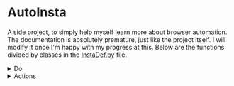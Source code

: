 # AutoInsta
A side project, to simply help myself learn more about browser automation. The documentation is absolutely premature, just like the project itself. I will modify it once I'm happy with my progress at this. Below are the functions divided by classes in the [InstaDef.py](InstaDef.py) file.

<details>
	<summary>Do</summary>
	
	
	###### The do class contains the functions that interact with the user and utilise the other classes to get the desired results. Below is a list of all the functions in this class and a brief description of what each one of them does.
	<ul>
		<!-- <li><i></i></li> -->
	</ul>
</details>

<details>
	<summary>Actions</summary>

	###### The action class contains functions that interact with the interface of the website. Below is a list of all the functions in this class and a brief description of what each of them does.
	<ul>
		<!-- <li><i></i></li> -->
		<li><i>homLike(n)</i></li>
		This function likes posts in the home/feed section of Instagram. It takes one parameter: n, this is the number of posts that the function will like before scrolling back up top. It waits for 4 seconds between each like, to make the activity seem more natural.
		<li><i>homDislike(n)</i></li>
		This function dislikes posts in the home/feed section of Instagram. It takes one parameter: n. It waits for 4 seconds between each dislike.
		<li><i>postLike()</i></li>
		This function likes pop-up posts. It waits 1 second before doing so to let the elements load properly.
		<li><i>postDislike()</i></li>
		This function dislikes pop-up posts. It waits 1 second before doing so.
		<li><i>comment(text)</i></li>
		This function comments on pop-up posts. It takes a parameter: text, this is the text that is commented on a post. In a video, the function behaves abnormally. It waits at least 2 seconds before doing so. If it can't locate the commenting interface, it forfeits the action.
		<li><i>postSelect()</i></li>
		This function selects the first post in any account and opens it in pop-up mode. It waits 1 second before doing so. If it can't locate the element, it forfeits the action.
		<li><i>expSelect()</i></li>
		This function selects the first post in the explore page and opens it in pop-up mode. It waits 2 seconds before doing so.
		<li><i>topSelect()</i></li>
		This function selects the first post in the top posts section of any tag page and opens it in pop-up mode. It waits 2 seconds before doing so.
		<li><i>recSelect()</i></li>
		This function selects the first post in the recent posts section of any tag page and opens it in pop-up mode. It waits 2 seconds before doing so.
		<li><i>next()</i></li>
		This function clicks the next button next to a pop-up post. It waits 1 second before doing so. It returns 0 if it is able to find and click the button, otherwise it returns 1 and forfeits the action.
		<li><i>prev()</i></li>
		This function clicks the previous button next to a pop-up post. It waits 1 second before doing so. It returns 0 if it is able to find and click the button, otherwise it returns 1 and forfeits the action.
		<li><i>close()</i></li>
		This function close the previous of a pop-up post. It waits 1 second before doing so. If it can't locate the closing button, it forfeits the action.
		<li><i>scroll(dir)</i></li>
		This function scrolls instagram. It takes one parameter: dir, if the user wants to go to the top, then they must mention 'top' as the value of the dir parameter. Otherwise the function simply scrolls 400 pixels downwards. It waits 1 second before doing so.
		<li><i>postCount()</i></li>
		This function returns the number of posts that an account has. It waits 1 second before doing so.
		<li><i>follow()</i></li>
		This function presses the follow button in a profile. It waits 1 second before doing so. If it can't interact with the element, it forfeits the action.
		<li><i>unfollow()</i></li>
		This function presses the unfollow button in a pop-up prompt for the same. It can also cancel follow requests by withdrawing the request. It waits 1 second before diong so. If it can't interact with the element, it forfeits the action.
		<li><i>sugFollow(n)</i></li>
		This function follows accounts in the suggestions page. It takes one parameter n: where the input 'fol' makes the function follow accounts in the suggestions page itself. Otherwise it goes into each account seperately. It waits 1 second before doing so.
		<li><i>private()</i></li>
		This function returns 0 if an account is private or if a follow request has already been made and 1 if not. It waits 1 second before doing so. If it can't extract this information, it forfeits the action.
		<li><i>followingCount()</i></li>
		This function returns the number of accounts that any account is following. It waits 1 second before doing so.
		<li><i>followerCount()</i></li>
		This function returns the number of accounts that follow any account. It waits 1 second before doing so.
		<li><i>profFollowing()</i></li>
		This function opens the following pop-up menu of any account. It waits 1 second before doing so.
		<li><i>profUnfollow()</i></li>
		This function unfollows accounts in user's following page. It waits atleast 3 seconds before doing so.
		<li><i>postToProf()</i></li>
		This function goes to the account of the owner of any post open in pop-up mode. It waits 1 second before doing so.
		<li><i>topAccounts(num)</i></li>
		This function goes to instagram's top accounts section and selects the top profiles sequentially. It takes one parameter: num, this reflects the index of the profiles in the list that are to be interacted with. It waits for 1 second before doing so.
	</ul>
</details>
